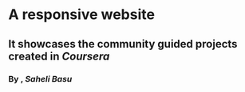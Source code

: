 # A responsive website 
## It showcases the community guided projects created in *Coursera*
### By , _Saheli Basu_

